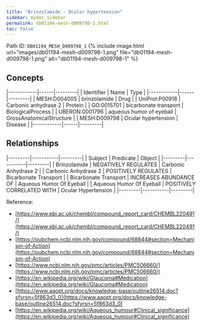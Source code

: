 ```yaml
---
title: "Brinzolamide - Ocular hypertension"
sidebar: mydoc_sidebar
permalink: db01194-mesh-d009798-1.html
toc: false 
---
```



Path ID: `DB01194_MESH_D009798_1`
{% include image.html url="images/db01194-mesh-d009798-1.png" file="db01194-mesh-d009798-1.png" alt="db01194-mesh-d009798-1" %}

## Concepts

|------------|------|---------|
| Identifier | Name | Type    |
|------------|------|---------|
| MESH:D004005 | brinzolamide | Drug |
| UniProt:P00918 | Carbonic anhydrase 2 | Protein |
| GO:0015701 | bicarbonate transport | BiologicalProcess |
| UBERON:0001796 | aqueous humor of eyeball | GrossAnatomicalStructure |
| MESH:D009798 | Ocular hypertension | Disease |
|------------|------|---------|

## Relationships

|---------|-----------|---------|
| Subject | Predicate | Object  |
|---------|-----------|---------|
| Brinzolamide | NEGATIVELY REGULATES | Carbonic Anhydrase 2 |
| Carbonic Anhydrase 2 | POSITIVELY REGULATES | Bicarbonate Transport |
| Bicarbonate Transport | INCREASES ABUNDANCE OF | Aqueous Humor Of Eyeball |
| Aqueous Humor Of Eyeball | POSITIVELY CORRELATED WITH | Ocular Hypertension |
|---------|-----------|---------|

Reference: 
  - [https://www.ebi.ac.uk/chembl/compound_report_card/CHEMBL220491/](https://www.ebi.ac.uk/chembl/compound_report_card/CHEMBL220491/)
  - [https://pubchem.ncbi.nlm.nih.gov/compound/68844#section=Mechanism-of-Action](https://pubchem.ncbi.nlm.nih.gov/compound/68844#section=Mechanism-of-Action)
  - [https://www.ncbi.nlm.nih.gov/pmc/articles/PMC506660/](https://www.ncbi.nlm.nih.gov/pmc/articles/PMC506660/)
  - [https://en.wikipedia.org/wiki/Glaucoma#Medication](https://en.wikipedia.org/wiki/Glaucoma#Medication)
  - [https://www.aaopt.org/docs/knowledge-base/outline26514.doc?sfvrsn=5f863d3_0](https://www.aaopt.org/docs/knowledge-base/outline26514.doc?sfvrsn=5f863d3_0)
  - [https://en.wikipedia.org/wiki/Aqueous_humour#Clinical_significance](https://en.wikipedia.org/wiki/Aqueous_humour#Clinical_significance)
